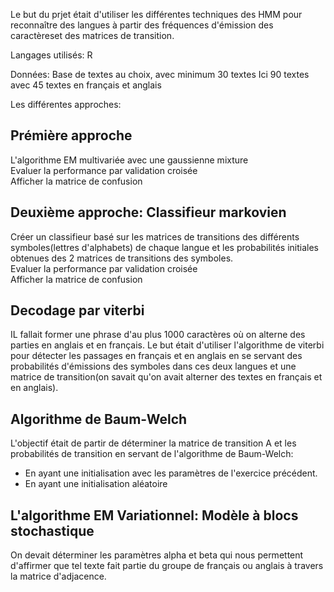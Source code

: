 Le but du prjet était d'utiliser les différentes techniques des HMM pour reconnaître des langues à partir des fréquences d'émission des caractèreset des matrices de transition.

Langages utilisés: R

Données:
Base de textes au choix, avec minimum 30 textes
Ici 90 textes avec 45 textes en français et anglais


Les différentes approches:

## Prémière approche

L'algorithme EM multivariée avec une gaussienne mixture         
Evaluer la performance par validation croisée                  
Afficher la matrice de confusion                    

## Deuxième approche: Classifieur markovien

Créer un classifieur basé sur les matrices de transitions des différents symboles(lettres d'alphabets) de chaque langue et les probabilités initiales obtenues des 2 matrices de transitions des symboles.                                        
Evaluer la performance par validation croisée                      
Afficher la matrice de confusion                             

## Decodage par viterbi
IL fallait former une phrase d'au plus 1000 caractères où on alterne des parties en anglais et en français.
Le but était d'utiliser l'algorithme de viterbi pour détecter les passages en français et en anglais en se servant des probabilités d'émissions des symboles dans ces deux langues et une matrice de transition(on savait qu'on avait alterner des textes en français et en anglais).

## Algorithme de Baum-Welch
L'objectif était de partir de déterminer la matrice de transition A et les probabilités de transition en servant de l'algorithme de Baum-Welch:                                     
- En ayant une initialisation avec les paramètres de l'exercice précédent.
- En ayant une initialisation aléatoire

## L'algorithme EM Variationnel: Modèle à blocs stochastique
On devait déterminer les paramètres alpha et beta qui nous permettent d'affirmer que tel texte fait partie du groupe de français ou anglais à travers la matrice d'adjacence.

